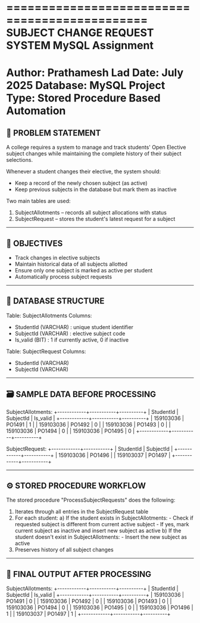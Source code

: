 ==============================================
           SUBJECT CHANGE REQUEST SYSTEM
                 MySQL Assignment
==============================================

Author: Prathamesh Lad
Date: July 2025
Database: MySQL
Project Type: Stored Procedure Based Automation
==============================================

📌 PROBLEM STATEMENT
----------------------------------------------
A college requires a system to manage and track students' Open Elective subject changes while maintaining the complete history of their subject selections.

Whenever a student changes their elective, the system should:
- Keep a record of the newly chosen subject (as active)
- Keep previous subjects in the database but mark them as inactive

Two main tables are used:
1. SubjectAllotments – records all subject allocations with status
2. SubjectRequest – stores the student's latest request for a subject

----------------------------------------------
🎯 OBJECTIVES
----------------------------------------------
- Track changes in elective subjects
- Maintain historical data of all subjects allotted
- Ensure only one subject is marked as active per student
- Automatically process subject requests

----------------------------------------------
📂 DATABASE STRUCTURE
----------------------------------------------
Table: SubjectAllotments
Columns:
- StudentId (VARCHAR) : unique student identifier
- SubjectId (VARCHAR) : elective subject code
- Is_valid (BIT)      : 1 if currently active, 0 if inactive

Table: SubjectRequest
Columns:
- StudentId (VARCHAR)
- SubjectId (VARCHAR)

----------------------------------------------
🗃️ SAMPLE DATA BEFORE PROCESSING
----------------------------------------------
SubjectAllotments:
+------------+-----------+----------+
| StudentId  | SubjectId | Is_valid |
+------------+-----------+----------+
| 159103036  | PO1491    |    1     |
| 159103036  | PO1492    |    0     |
| 159103036  | PO1493    |    0     |
| 159103036  | PO1494    |    0     |
| 159103036  | PO1495    |    0     |
+------------+-----------+----------+

SubjectRequest:
+------------+-----------+
| StudentId  | SubjectId |
+------------+-----------+
| 159103036  | PO1496    |
| 159103037  | PO1497    |
+------------+-----------+

----------------------------------------------
⚙️ STORED PROCEDURE WORKFLOW
----------------------------------------------
The stored procedure "ProcessSubjectRequests" does the following:
1. Iterates through all entries in the SubjectRequest table
2. For each student:
   a) If the student exists in SubjectAllotments:
       - Check if requested subject is different from current active subject
       - If yes, mark current subject as inactive and insert new subject as active
   b) If the student doesn't exist in SubjectAllotments:
       - Insert the new subject as active
3. Preserves history of all subject changes

----------------------------------------------
🧾 FINAL OUTPUT AFTER PROCESSING
----------------------------------------------
SubjectAllotments:
+------------+-----------+----------+
| StudentId  | SubjectId | Is_valid |
+------------+-----------+----------+
| 159103036  | PO1491    |    0     |
| 159103036  | PO1492    |    0     |
| 159103036  | PO1493    |    0     |
| 159103036  | PO1494    |    0     |
| 159103036  | PO1495    |    0     |
| 159103036  | PO1496    |    1     |
| 159103037  | PO1497    |    1     |
+------------+-----------+----------+


